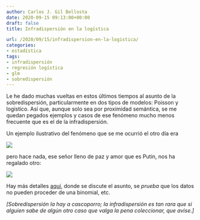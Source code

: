 ```yaml
---
author: Carlos J. Gil Bellosta
date: 2020-09-15 09:13:00+00:00
draft: false
title: Infradispersión en la logística

url: /2020/09/15/infradispersion-en-la-logistica/
categories:
- estadística
tags:
- infradispersión
- regresión logística
- glm
- sobredispersión
---
```


Le he dado muchas vueltas en estos últimos tiempos al asunto de la sobredispersión, particularmente en dos tipos de modelos: Poisson y logístico. Así que, aunque solo sea por proximidad semántica, se me quedan pegados ejemplos y casos de ese fenómeno mucho menos frecuente que es el de la infradispersión.

Un ejemplo ilustrativo del fenómeno que se me ocurrió el otro día era

![](/wp-uploads/2020/09/infradispersion.jpeg)

pero hace nada, ese señor lleno de paz y amor que es Putin, nos ha regalado otro:

![](/wp-uploads/2020/09/infradispersion.png#center)

Hay más detalles [aquí](https://nadaesgratis.es/bagues/estadistica-y-fraude-electoral-lo-que-el-teorema-central-del-limite-nos-revela-acerca-del-regimen-de-putin), donde se discute el asunto, se _prueba_ que los datos no pueden proceder de una binomial, etc.

_[Sobredispersión la hay a cascoporro; la infradispersión es tan rara que si alguien sabe de algún otro caso que valga la pena coleccionar, que avise.]_



